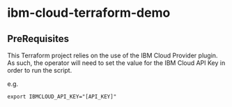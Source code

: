 # ibm-cloud-terraform-demo

## PreRequisites

This Terraform project relies on the use of the IBM Cloud Provider plugin. As such, the operator will need to set the
value for the IBM Cloud API Key in order to run the script.

e.g. 

```
export IBMCLOUD_API_KEY="[API_KEY]"
```